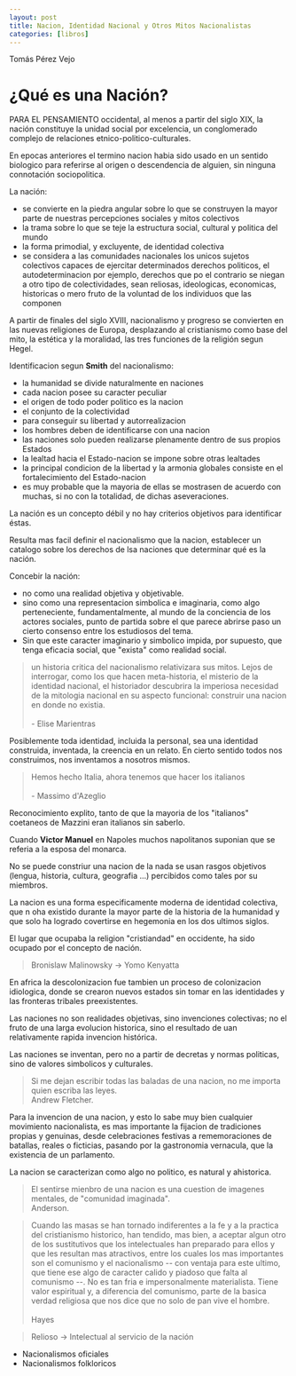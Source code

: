 ```yaml
---
layout: post
title: Nacion, Identidad Nacional y Otros Mitos Nacionalistas
categories: [libros]
---
```


Tomás Pérez Vejo

<!--more-->

# ¿Qué es una Nación?

PARA EL PENSAMIENTO occidental, al menos a partir del siglo XIX, la nación constituye la unidad social por excelencia, un conglomerado complejo de relaciones etnico-politico-culturales.

En epocas anteriores el termino nacion habia sido usado en un sentido biologico para referirse al origen o descendencia de alguien, sin ninguna connotación sociopolitica.

La nación:

- se convierte en la piedra angular sobre lo que se construyen la mayor parte de nuestras percepciones sociales y mitos colectivos
- la trama sobre  lo que se teje la estructura social, cultural y politica del mundo
- la forma primodial, y excluyente, de identidad colectiva
- se considera a las comunidades nacionales los unicos sujetos colectivos capaces de ejercitar determinados derechos politicos, el autodeterminacion por ejemplo, derechos que po el contrario se niegan a otro tipo de colectividades, sean reliosas, ideologicas, economicas, historicas o mero fruto de la voluntad de los individuos que las componen

A partir de finales del siglo XVIII, nacionalismo y progreso se convierten en las nuevas religiones de Europa, desplazando al cristianismo como base del mito, la estética y la moralidad, las tres funciones de la religión segun Hegel.

Identificacion segun **Smith** del nacionalismo:

- la humanidad se divide naturalmente en naciones
- cada nacion posee su caracter peculiar
- el origen de todo poder politico es la nacion
- el conjunto de la colectividad
- para conseguir su libertad y autorrealizacion
- los hombres deben de identificarse con una nacion
- las naciones solo pueden realizarse plenamente dentro de sus propios Estados
- la lealtad hacia el Estado-nacion se impone sobre otras lealtades
- la principal condicion de la libertad y la armonia globales consiste en el fortalecimiento del Estado-nacion
- es muy probable que la mayoria de ellas se mostrasen de acuerdo con muchas, si no con la totalidad, de dichas aseveraciones.

La nación es un concepto débil y no hay criterios objetivos para identificar éstas.

Resulta mas facil definir el nacionalismo que la nacion, establecer un catalogo sobre los derechos de lsa naciones que determinar qué es la nación.

Concebir la nación:

- no como una realidad objetiva y objetivable.
- sino como una representacion simbolica e imaginaria, como algo perteneciente, fundamentalmente, al mundo de la conciencia de los actores sociales, punto de partida sobre el que parece abrirse paso un cierto consenso entre los estudiosos del tema. 
- Sin que este caracter imaginario y simbolico impida, por supuesto, que tenga eficacia social, que "exista" como realidad social.

> un historia critica del nacionalismo relativizara sus mitos. Lejos de interrogar, como los que hacen meta-historia, el misterio de la identidad nacional, el historiador descubrira la imperiosa necesidad de la mitologia nacional en su aspecto funcional: construir una nacion en donde no existia. <br/> 
<br/> - Elise Marientras

Posiblemente toda identidad, incluida la personal, sea una identidad construida, inventada, la creencia en un relato. En cierto sentido todos nos construimos, nos inventamos a nosotros mismos.

> Hemos hecho Italia, ahora tenemos que hacer los italianos <br/> <br/>  - Massimo d'Azeglio

Reconocimiento explito, tanto de que la mayoria de los "italianos" coetaneos de Mazzini eran italianos sin saberlo.

Cuando **Victor Manuel** en Napoles muchos napolitanos suponian que se referia a la esposa del monarca.


No se puede constriur una nacion de la nada se usan rasgos objetivos (lengua, historia, cultura, geografia ...) percibidos como tales por su miembros.

La nacion es una forma especificamente moderna de identidad colectiva, que n oha existido durante la mayor parte de la historia de la humanidad y que solo ha logrado covertirse en hegemonia en los dos ultimos siglos.

El lugar que ocupaba la religion "cristiandad" en occidente, ha sido ocupado por el concepto de nación.

> Bronislaw Malinowsky -> Yomo Kenyatta

En africa la descolonizacion fue tambien un proceso de colonizacion idiologica, donde se crearon nuevos estados sin tomar en las identidades y las fronteras tribales preexistentes.

Las naciones no son realidades objetivas, sino invenciones colectivas; no el fruto de una larga evolucion historica, sino el resultado de uan relativamente rapida invencion histórica.

Las naciones se inventan, pero no a partir de decretas y normas politicas, sino de valores simbolicos y culturales.

> Si me dejan escribir todas las baladas de una nacion, no me importa quien escriba las leyes. <br/> Andrew Fletcher.

Para la invencion de una nacion, y esto lo sabe muy bien  cualquier movimiento nacionalista, es mas importante la fijacion de tradiciones propias y genuinas, desde celebraciones festivas a rememoraciones de batallas, reales o ficticias, pasando por la gastronomia vernacula, que la existencia de un parlamento.

La nacion se caracterizan como algo no politico, es natural y ahistorica.

> El sentirse mienbro de una nacion es una cuestion de imagenes mentales, de "comunidad imaginada". <br/> Anderson.

> Cuando las masas se han tornado indiferentes a la fe y a la practica del cristianismo historico, han tendido, mas bien, a aceptar algun otro de los sustitutivos que los intelectuales han  preparado para ellos y que les resultan mas atractivos, entre los cuales los mas importantes son el comunismo y el nacionalismo -- con ventaja para este ultimo, que tiene ese algo de caracter calido y piadoso que falta al comunismo --. No es tan fria e impersonalmente materialista. Tiene valor espiritual y, a diferencia del comunismo, parte de la basica verdad religiosa que nos dice que no solo de pan vive el hombre. <br/> <br/> Hayes


> Relioso -> Intelectual al servicio de la nación

- Nacionalismos oficiales 
- Nacionalismos folkloricos
